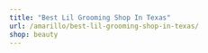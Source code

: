 ```yaml
---
title: "Best Lil Grooming Shop In Texas"
url: /amarillo/best-lil-grooming-shop-in-texas/
shop: beauty
---
```

